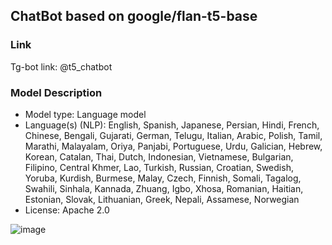 ## ChatBot based on google/flan-t5-base

### Link
Tg-bot link: @t5_chatbot


### Model Description
* Model type: Language model
* Language(s) (NLP): English, Spanish, Japanese, Persian, Hindi, French, Chinese, Bengali, Gujarati, German, Telugu, Italian, Arabic, Polish, Tamil, Marathi, Malayalam, Oriya, Panjabi, Portuguese, Urdu, Galician, Hebrew, Korean, Catalan, Thai, Dutch, Indonesian, Vietnamese, Bulgarian, Filipino, Central Khmer, Lao, Turkish, Russian, Croatian, Swedish, Yoruba, Kurdish, Burmese, Malay, Czech, Finnish, Somali, Tagalog, Swahili, Sinhala, Kannada, Zhuang, Igbo, Xhosa, Romanian, Haitian, Estonian, Slovak, Lithuanian, Greek, Nepali, Assamese, Norwegian
* License: Apache 2.0
  
![image](https://github.com/mnenadoeloo/t5-base-sum/assets/104631630/6cf042e8-fa9a-4b80-9222-116709e7f383)

